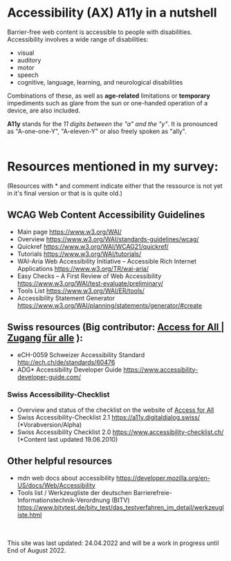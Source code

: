 # Accessibility (AX) A11y in a nutshell
Barrier-free web content is accessible to people with disabilities. Accessibility involves a wide range of disabilities:
- visual
- auditory
- motor
- speech
- cognitive, language, learning, and neurological disabilities

Combinations of these, as well as **age-related** limitations or **temporary** impediments such as glare from the sun or one-handed operation of a device, are also included.

**A11y** stands for the *11 digits between the "a" and the "y"*. It is pronounced as "A-one-one-Y", "A-eleven-Y" or also freely spoken as "ally". <br><br>


# Resources mentioned in my survey:

(Resources with * and comment indicate either that the ressource is not yet in it's final version or that is is quite old.)

## WCAG Web Content Accessibility Guidelines 
- Main page https://www.w3.org/WAI/ 
- Overview https://www.w3.org/WAI/standards-guidelines/wcag/ 
- Quickref https://www.w3.org/WAI/WCAG21/quickref/
- Tutorials https://www.w3.org/WAI/tutorials/
- WAI-Aria Web Accessibility Initiative – Accessible Rich Internet Applications https://www.w3.org/TR/wai-aria/
- Easy Checks – A First Review of Web Accessibility https://www.w3.org/WAI/test-evaluate/preliminary/
- Tools List https://www.w3.org/WAI/ER/tools/
- Accessibility Statement Generator https://www.w3.org/WAI/planning/statements/generator/#create

## Swiss resources (Big contributor: <a href="https://www.access-for-all.ch/ch/">Access for All | Zugang für alle</a> ): 
- eCH-0059 Schweizer Accessibility Standard http://ech.ch/de/standards/60476 
- ADG* Accessibility Developer Guide https://www.accessibility-developer-guide.com/ 

### Swiss Accessibility-Checklist
- Overview and status of the checklist on the website of [Access for All](https://www.access-for-all.ch/ch/barrierefreiheit/barrierefreies-webdesign/accessibility-checkliste-2-1.html)
- Swiss Accessibility-Checklist 2.1 https://a11y.digitaldialog.swiss/ (*Vorabversion/Alpha) 
- Swiss Accessibility Checklist 2.0 https://www.accessibility-checklist.ch/ (*Content last updated 19.06.2010) 

## Other helpful resources
- mdn web docs about accessibility https://developer.mozilla.org/en-US/docs/Web/Accessibility 
- Tools list / Werkzeugliste der deutschen Barrierefreie-Informationstechnik-Verordnung (BITV) https://www.bitvtest.de/bitv_test/das_testverfahren_im_detail/werkzeugliste.html 


<br><br>
This site was last updated: 24.04.2022 and will be a work in progress until End of August 2022.